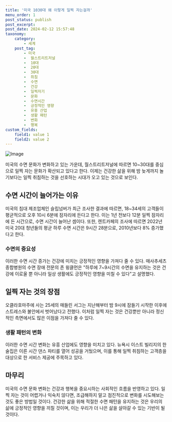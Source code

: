```yaml
---
title: '미국 1030대 왜 이렇게 일찍 자는걸까'
menu_order: 1
post_status: publish
post_excerpt: 
post_date: 2024-02-12 15:57:48
taxonomy:
    category:
        - 세계
    post_tag:
        - 미국
        -  월스트리트저널
        -  10대
        -  20대
        -  30대
        -  취침
        -  수면
        -  건강
        -  일찍자기
        -  문화
        -  수면시간
        -  긍정적인 영향
        -  유흥 산업
        -  생활 패턴
        -  변화
        -  행복
custom_fields:
    field1: value 1
    field2: value 2
---
```


![Image](https://imgnews.pstatic.net/image/011/2024/02/11/0004298382_001_20240211230101041.jpg?type=w647)

미국의 수면 문화가 변화하고 있는 가운데, 월스트리트저널에 따르면 10~30대를 중심으로 일찍 자는 문화가 확산되고 있다고 한다. 이제는 건강한 삶을 위해 밤 늦게까지 놀기보다는 일찍 취침하는 것을 선호하는 시대가 오고 있는 것으로 보인다.
## 수면 시간이 늘어가는 이유
미국의 침대 제조업체인 슬립넘버가 최근 조사한 결과에 따르면, 18~34세의 고객들이 평균적으로 오후 10시 6분에 잠자리에 든다고 한다. 이는 1년 전보다 12분 일찍 잠자리에 든 시간으로, 수면 시간이 늘어난 셈이다. 또한, 렌트카페의 조사에 따르면 2022년 미국 20대 청년들의 평균 하루 수면 시간은 9시간 28분으로, 2010년보다 8% 증가했다고 한다.
### 수면의 중요성
이러한 수면 시간 증가는 건강에 미치는 긍정적인 영향을 가져다 줄 수 있다. 매사추세츠 종합병원의 수면 장애 전문의 존 윙클먼은 "하루에 7~9시간의 수면을 유지하는 것은 건강에 이로울 뿐 아니라 일상 생활에도 긍정적인 영향을 미칠 수 있다"고 설명했다.
## 일찍 자는 것의 장점
오클라호마주에 사는 25세의 매들린 서그는 지난해부터 밤 9시에 잠들기 시작한 이후에 스트레스와 불안에서 벗어났다고 전했다. 이처럼 일찍 자는 것은 건강뿐만 아니라 정신적인 측면에서도 많은 이점을 가져다 줄 수 있다.
### 생활 패턴의 변화
이러한 수면 시간 변화는 유흥 산업에도 영향을 미치고 있다. 뉴욕시 이스트 빌리지의 한 술집은 이른 시간 댄스 파티를 열어 성공을 거뒀으며, 이를 통해 일찍 취침하는 고객층을 대상으로 한 서비스 제공에 주목하고 있다.
## 마무리
미국의 수면 문화 변화는 건강과 행복을 중요시하는 사회적인 흐름을 반영하고 있다. 일찍 자는 것이 어렵거나 익숙치 않다면, 조급해하지 말고 점진적으로 변화를 시도해보는 것도 좋은 방법일 것이다. 건강한 삶을 위해 적절한 수면 패턴을 유지하는 것은 우리의 삶에 긍정적인 영향을 끼칠 것이며, 이는 우리가 더 나은 삶을 살아갈 수 있는 기반이 될 것이다.
